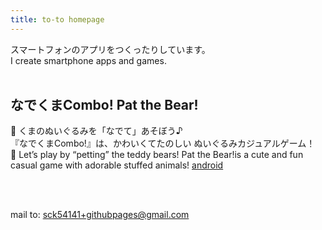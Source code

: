 ```yaml
---
title: to-to homepage
---
```


スマートフォンのアプリをつくったりしています。<br>
I create smartphone apps and games.<br><br>


## なでくまCombo!  Pat the Bear!
  🧸 くまのぬいぐるみを「なでて」あそぼう♪<br>
  『なでくまCombo!』は、かわいくてたのしい ぬいぐるみカジュアルゲーム！<br>
  🧸 Let’s play by “petting” the teddy bears!
  Pat the Bear!is a cute and fun casual game with adorable stuffed animals!
[android](https://play.google.com/store/apps/details?id=com.toto.NadekumaCombo)

<br>
<br>

mail to: sck54141+githubpages@gmail.com
